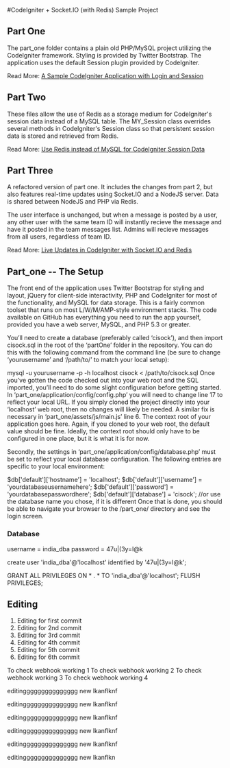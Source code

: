 #CodeIgniter + Socket.IO (with Redis) Sample Project


## Part One
The part\_one folder contains a plain old PHP/MySQL project utilizing the CodeIgniter framework. Styling is provided by Twitter Bootstrap.  The application uses the default Session plugin provided by CodeIgniter.

Read More: [A Sample CodeIgniter Application with Login and Session](http://ericterpstra.com/2013/03/a-sample-codeigniter-application-with-login-and-session/ "Part One Blog Link")
 
## Part Two
These files allow the use of Redis as a storage medium for CodeIgniter's session data instead of a MySQL table.  The MY\_Session class overrides several methods in CodeIgniter's Session class so that persistent session data is stored and retrieved from Redis.

Read More: [Use Redis instead of MySQL for CodeIgniter Session Data](http://ericterpstra.com/2013/03/use-redis-instead-of-mysql-for-codeigniter-session-data/)

## Part Three
A refactored version of part one.  It includes the changes from part 2, but also features real-time updates using Socket.IO and a NodeJS server.  Data is shared between NodeJS and PHP via Redis.

The user interface is unchanged, but when a message is posted by a user, any other user with the same team ID will instantly recieve the message and have it posted in the team messages list.  Admins will recieve messages from all users, regardless of team ID.  

Read More: [Live Updates in CodeIgniter with Socket.IO and Redis](http://ericterpstra.com/2013/04/live-updates-in-codeigniter-with-socket-io-and-redis/)




## Part_one -- The Setup

The front end of the application uses Twitter Bootstrap for styling and layout, jQuery for client-side interactivity, PHP and CodeIgniter for most of the functionality, and MySQL for data storage. This is a fairly common toolset that runs on most L/W/M/AMP-style environment stacks. The code available on GitHub has everything you need to run the app yourself, provided you have a web server, MySQL, and PHP 5.3 or greater.

You’ll need to create a database (preferably called ‘cisock’), and then import cisock.sql in the root of the ‘partOne’ folder in the repository. You can do this with the following command from the command line (be sure to change ‘yourusername’ and ‘/path/to/’ to match your local setup):

mysql -u yourusername -p -h localhost cisock < /path/to/cisock.sql
Once you’ve gotten the code checked out into your web root and the SQL imported, you’ll need to do some slight configuration before getting started. In ‘part_one/application/config/config.php’ you will need to change line 17 to reflect your local URL. If you simply cloned the project directly into your ‘localhost’ web root, then no changes will likely be needed. A similar fix is necessary in ‘part_one/assets/js/main.js’ line 6. The context root of your application goes here. Again, if you cloned to your web root, the default value should be fine. Ideally, the context root should only have to be configured in one place, but it is what it is for now.

Secondly, the settings in ‘part_one/application/config/database.php’ must be set to reflect your local database configuration. The following entries are specific to your local environment:

$db['default']['hostname'] = 'localhost';
$db['default']['username'] = 'yourdatabaseusernamehere';
$db['default']['password'] = 'yourdatabasepasswordhere';
$db['default']['database'] = 'cisock'; //or use the database name you chose, if it is different
Once that is done, you should be able to navigate your browser to the /part_one/ directory and see the login screen.

### Database 

username = india_dba
password = 47u|(3y=I@k

create user 'india_dba'@'localhost' identified by '47u|(3y=I@k';

GRANT ALL PRIVILEGES ON * . * TO 'india_dba'@'localhost';
FLUSH PRIVILEGES;






## Editing
 1. Editing for first commit
 2. Editing for 2nd commit
 3. Editing for 3rd commit
 4. Editing for 4th commit
 5. Editing for 5th commit
 6. Editing for 6th commit


To check webhook working 1
To check webhook working 2
To check webhook working 3
To check webhook working 4


editinggggggggggggggg
new
lkanflknf

editinggggggggggggggg
new
lkanflknf

editinggggggggggggggg
new
lkanflknf

editinggggggggggggggg
new
lkanflknf



editinggggggggggggggg
new
lkanflknf

editinggggggggggggggg
new
lkanflkn

